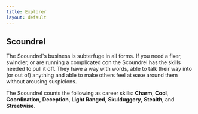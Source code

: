 ```yaml
---
title: Explorer
layout: default
---
```

## Scoundrel
The Scoundrel's business is subterfuge in all forms. If you need a fixer, swindler, or are running a complicated con the Scoundrel has the skills needed to pull it off. They have a way with words, able to talk their way into (or out of) anything and able to make others feel at ease around them without arousing suspicions.

The Scoundrel counts the following as career skills: **Charm**, **Cool**, **Coordination**, **Deception**, **Light Ranged**, **Skulduggery**, **Stealth**, and **Streetwise**.